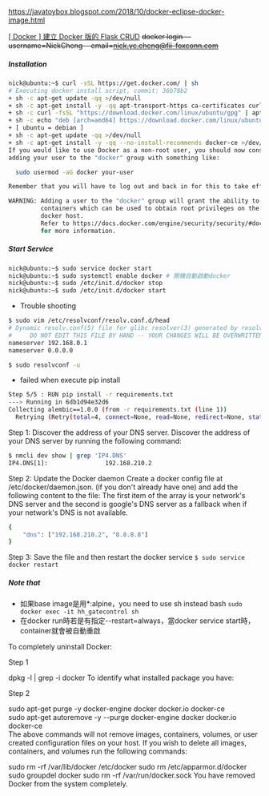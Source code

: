 https://javatoybox.blogspot.com/2018/10/docker-eclipse-docker-image.html

[[ Docker ] 建立 Docker 版的 Flask CRUD](https://oranwind.org/docker/)
~~docker login --username=NickCheng --email=nick.yc.cheng@fii-foxconn.com~~

##### Installation  
```bash
nick@ubuntu:~$ curl -sSL https://get.docker.com/ | sh
# Executing docker install script, commit: 36b78b2
+ sh -c apt-get update -qq >/dev/null
+ sh -c apt-get install -y -qq apt-transport-https ca-certificates curl >/dev/null
+ sh -c curl -fsSL "https://download.docker.com/linux/ubuntu/gpg" | apt-key add -qq - >/dev/null
+ sh -c echo "deb [arch=amd64] https://download.docker.com/linux/ubuntu xenial edge" > /etc/apt/sources.list.d/docker.list
+ [ ubuntu = debian ]
+ sh -c apt-get update -qq >/dev/null
+ sh -c apt-get install -y -qq --no-install-recommends docker-ce >/dev/null
If you would like to use Docker as a non-root user, you should now consider
adding your user to the "docker" group with something like:

  sudo usermod -aG docker your-user

Remember that you will have to log out and back in for this to take effect!

WARNING: Adding a user to the "docker" group will grant the ability to run
         containers which can be used to obtain root privileges on the
         docker host.
         Refer to https://docs.docker.com/engine/security/security/#docker-daemon-attack-surface
         for more information.
```

##### Start Service
```sh
nick@ubuntu:~$ sudo service docker start
nick@ubuntu:~$ sudo systemctl enable docker # 開機自動啟動docker
nick@ubuntu:~$ sudo /etc/init.d/docker stop
nick@ubuntu:~$ sudo /etc/init.d/docker start
```

* Trouble shooting
```sh
$ sudo vim /etc/resolvconf/resolv.conf.d/head
# Dynamic resolv.conf(5) file for glibc resolver(3) generated by resolvconf(8)
#     DO NOT EDIT THIS FILE BY HAND -- YOUR CHANGES WILL BE OVERWRITTEN
nameserver 192.168.0.1
nameserver 0.0.0.0

$ sudo resolvconf -u
```

* failed when execute pip install
```sh
Step 5/5 : RUN pip install -r requirements.txt
---> Running in 6db1d94e32d6
Collecting alembic==1.0.0 (from -r requirements.txt (line 1))
  Retrying (Retry(total=4, connect=None, read=None, redirect=None, status=None)) after connection broken by 'NewConnectionError('<pip._vendor.urllib3.connection.VerifiedHTTPSConnection object at 0x7f9b73181d68>: Failed to establish a new connection: [Errno -3] Temporary failure in name resolution',)': /simple/alembic/
```

Step 1:
Discover the address of your DNS server.
Discover the address of your DNS server by running the following command:
```sh
$ nmcli dev show | grep 'IP4.DNS'
IP4.DNS[1]:                192.168.210.2
```

Step 2:
Update the Docker daemon
Create a docker config file at /etc/docker/daemon.json. (if you don't already have one) and add the following content to the file:
The first item of the array is your network's DNS server and the second is google's DNS server as a fallback when if your network's DNS is not available.
```sh
{
    "dns": ["192.168.210.2", "8.8.8.8"]
}
```

Step 3:
Save the file and then restart the docker service
`$ sudo service docker restart`

##### Note that
* 如果base image是用*:alpine，you need to use sh instead bash
`sudo docker exec -it hh_gatecontrol sh`
* 在docker run時若是有指定--restart=always，當docker service start時，container就會被自動重啟


To completely uninstall Docker:

Step 1

dpkg -l | grep -i docker
To identify what installed package you have:

Step 2

sudo apt-get purge -y docker-engine docker docker.io docker-ce  
sudo apt-get autoremove -y --purge docker-engine docker docker.io docker-ce  
The above commands will not remove images, containers, volumes, or user created configuration files on your host. If you wish to delete all images, containers, and volumes run the following commands:

sudo rm -rf /var/lib/docker /etc/docker
sudo rm /etc/apparmor.d/docker
sudo groupdel docker
sudo rm -rf /var/run/docker.sock
You have removed Docker from the system completely.
